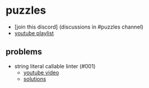 puzzles
=======

- [join this discord] (discussions in #puzzles channel)
- [youtube playlist]

[join the discord]: https://discord.gg/xDKGPaW
[youtube playlist]: https://www.youtube.com/playlist?list=PLWBKAf81pmOZdQZfVoWFPu0GyvGwmCWNr

## problems

- string literal callable linter (#001)
    - [youtube video](https://youtu.be/KWjGyDflNKQ)
    - [solutions](./solutions/ep001)
